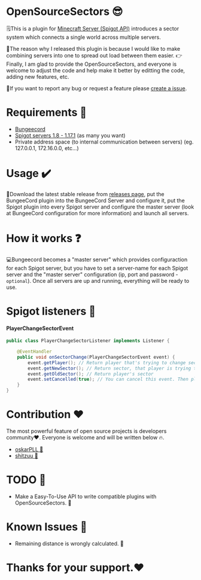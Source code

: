 # OpenSourceSectors 😎

🗒️This is a plugin for [Minecraft Server (Spigot API)](https://spigotmc.org/) introduces a sector system which connects
a single world across multiple servers.

🍎The reason why I released this plugin is because I would like to make combining servers into one to spread out load
between them easier. 👉Finally, I am glad to provide the OpenSourceSectors, and everyone is welcome to adjust the code
and help make it better by editting the code, adding new features, etc.

💖If you want to report any bug or request a feature
please [create a issue](https://github.com/Inder00/OpenSourceSectors/issues).

# Requirements 📗

- [Bungeecord](https://ci.md-5.net/job/BungeeCord/)
- [Spigot servers 1.8 - 1.17.1](https://hub.spigotmc.org/jenkins/job/BuildTools/) (as many you want)
- Private address space (to internal communication between servers) (eg. 127.0.0.1, 172.16.0.0, etc...)

# Usage ✔️

🎉Download the latest stable release from [releases page](https://github.com/Inder00/OpenSourceSectors/releases), put
the BungeeCord plugin into the BungeeCord Server and configure it, put the Spigot plugin into every Spigot server and
configure the master server (look at BungeeCord configuration for more information) and launch all servers.

# How it works ❓

💻Bungeecord becomes a "master server" which provides configuraction for each Spigot server, but you have to set a
server-name for each Spigot server and the "master server" configuration (ip, port and password - `optional`). Once all
servers are up and running, everything will be ready to use.

# Spigot listeners 🖤

#### PlayerChangeSectorEvent

```java
public class PlayerChangeSectorListener implements Listener {

    @EventHandler
    public void onSectorChange(PlayerChangeSectorEvent event) {
        event.getPlayer(); // Return player that's trying to change sector
        event.getNewSector(); // Return sector, that player is trying to reach
        event.getOldSector(); // Return player's sector
        event.setCancelled(true); // You can cancel this event. Then player can't change sector
    }
}
```

# Contribution ❤️

The most powerful feature of open source projects is developers community❤️. Everyone is welcome and will be written
below 🔥.

- [oskarPLL 🥰](https://github.com/oskarPLL)
- [shitzuu 🥰](https://github.com/shitzuu)

# TODO 📓

- Make a Easy-To-Use API to write compatible plugins with OpenSourceSectors. 📖

# Known Issues 🐛

- Remaining distance is wrongly calculated. 👻

**Thanks for your support.❤️**
=======
